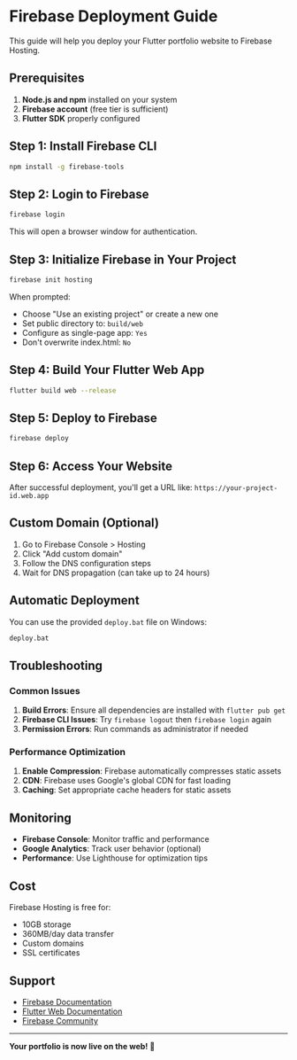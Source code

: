 # Firebase Deployment Guide

This guide will help you deploy your Flutter portfolio website to Firebase Hosting.

## Prerequisites

1. **Node.js and npm** installed on your system
2. **Firebase account** (free tier is sufficient)
3. **Flutter SDK** properly configured

## Step 1: Install Firebase CLI

```bash
npm install -g firebase-tools
```

## Step 2: Login to Firebase

```bash
firebase login
```

This will open a browser window for authentication.

## Step 3: Initialize Firebase in Your Project

```bash
firebase init hosting
```

When prompted:
- Choose "Use an existing project" or create a new one
- Set public directory to: `build/web`
- Configure as single-page app: `Yes`
- Don't overwrite index.html: `No`

## Step 4: Build Your Flutter Web App

```bash
flutter build web --release
```

## Step 5: Deploy to Firebase

```bash
firebase deploy
```

## Step 6: Access Your Website

After successful deployment, you'll get a URL like:
`https://your-project-id.web.app`

## Custom Domain (Optional)

1. Go to Firebase Console > Hosting
2. Click "Add custom domain"
3. Follow the DNS configuration steps
4. Wait for DNS propagation (can take up to 24 hours)

## Automatic Deployment

You can use the provided `deploy.bat` file on Windows:

```bash
deploy.bat
```

## Troubleshooting

### Common Issues

1. **Build Errors**: Ensure all dependencies are installed with `flutter pub get`
2. **Firebase CLI Issues**: Try `firebase logout` then `firebase login` again
3. **Permission Errors**: Run commands as administrator if needed

### Performance Optimization

1. **Enable Compression**: Firebase automatically compresses static assets
2. **CDN**: Firebase uses Google's global CDN for fast loading
3. **Caching**: Set appropriate cache headers for static assets

## Monitoring

- **Firebase Console**: Monitor traffic and performance
- **Google Analytics**: Track user behavior (optional)
- **Performance**: Use Lighthouse for optimization tips

## Cost

Firebase Hosting is free for:
- 10GB storage
- 360MB/day data transfer
- Custom domains
- SSL certificates

## Support

- [Firebase Documentation](https://firebase.google.com/docs/hosting)
- [Flutter Web Documentation](https://flutter.dev/web)
- [Firebase Community](https://firebase.google.com/community)

---

**Your portfolio is now live on the web! 🚀**
